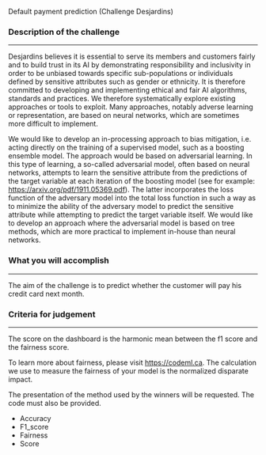 Default payment prediction (Challenge Desjardins)

### Description of the challenge

---

Desjardins believes it is essential to serve its members and customers fairly and to build trust in its AI by demonstrating responsibility and inclusivity in order to be unbiased towards specific sub-populations or individuals defined by sensitive attributes such as gender or ethnicity. It is therefore committed to developing and implementing ethical and fair AI algorithms, standards and practices. We therefore systematically explore existing approaches or tools to exploit. Many approaches, notably adverse learning or representation, are based on neural networks, which are sometimes more difficult to implement.

We would like to develop an in-processing approach to bias mitigation, i.e. acting directly on the training of a supervised model, such as a boosting ensemble model. The approach would be based on adversarial learning. In this type of learning, a so-called adversarial model, often based on neural networks, attempts to learn the sensitive attribute from the predictions of the target variable at each iteration of the boosting model (see for example: https://arxiv.org/pdf/1911.05369.pdf). The latter incorporates the loss function of the adversary model into the total loss function in such a way as to minimize the ability of the adversary model to predict the sensitive attribute while attempting to predict the target variable itself. We would like to develop an approach where the adversarial model is based on tree methods, which are more practical to implement in-house than neural networks.

### What you will accomplish

---

The aim of the challenge is to predict whether the customer will pay his credit card next month.

### Criteria for judgement

---

The score on the dashboard is the harmonic mean between the f1 score and the fairness score.

To learn more about fairness, please visit https://codeml.ca. The calculation we use to measure the fairness of your model is the normalized disparate impact.

The presentation of the method used by the winners will be requested. The code must also be provided.

- Accuracy
- F1_score
- Fairness
- Score
